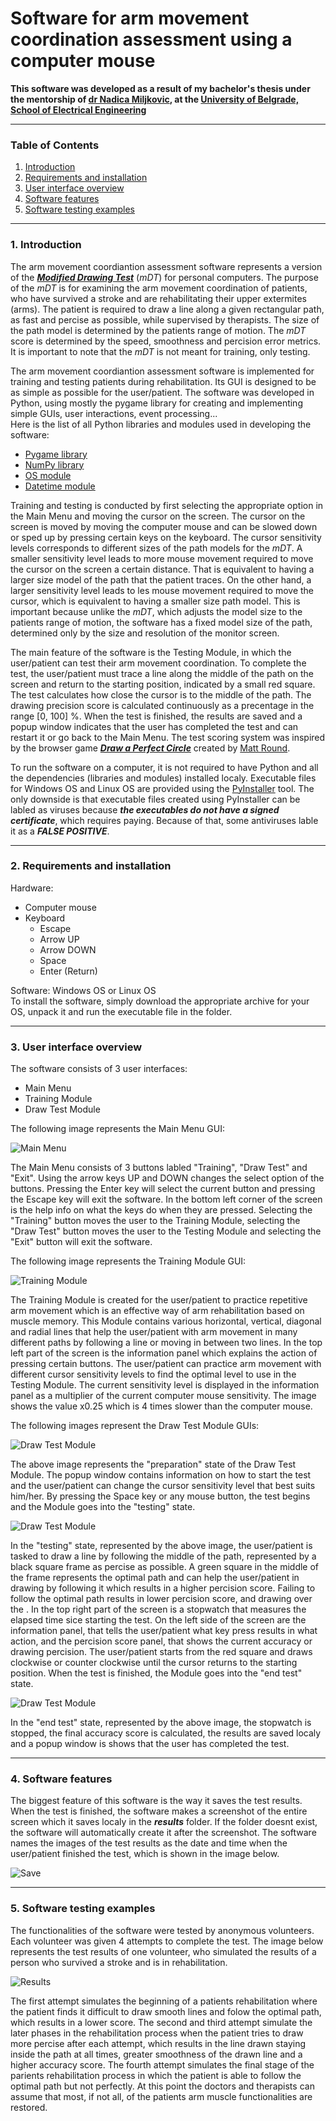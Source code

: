 # Software for arm movement coordination assessment using a computer mouse
**This software was developed as a result of my bachelor's thesis under the mentorship of [dr Nadica Miljkovic](https://automatika.etf.bg.ac.rs/en/department-personnel/98-english/content/faculty/615-phd-nadica-miljkovi%C4%87), at the [University of Belgrade, School of Electrical Engineering](https://www.etf.bg.ac.rs/en)**
***
### Table of Contents
1. [Introduction](https://github.com/vladajankovic/Software-for-arm-movement-coordination-assessment-using-a-computer-mouse/blob/master/README.md#1-introduction)
2. [Requirements and installation](https://github.com/vladajankovic/Software-for-arm-movement-coordination-assessment-using-a-computer-mouse/blob/master/README.md#2-requirements-and-installation)
3. [User interface overview](https://github.com/vladajankovic/Software-for-arm-movement-coordination-assessment-using-a-computer-mouse/blob/master/README.md#3-user-interface-overview)
4. [Software features](https://github.com/vladajankovic/Software-for-arm-movement-coordination-assessment-using-a-computer-mouse/blob/master/README.md#4-software-features)
5. [Software testing examples](https://github.com/vladajankovic/Software-for-arm-movement-coordination-assessment-using-a-computer-mouse/blob/master/README.md#5-software-testing-examples)
***
### 1. Introduction
The arm movement coordiantion assessment software represents a version of the [***Modified Drawing Test***](https://www.researchgate.net/publication/270468778_The_modified_drawing_test_for_assessment_of_arm_movement_quality) (*mDT*) for personal computers. The purpose of the *mDT* is for examining the arm movement coordination of patients, who have survived a stroke and are rehabilitating their upper extermites (arms). The patient is required to draw a line along a given rectangular path, as fast and percise as possible, while supervised by therapists. The size of the path model is determined by the patients range of motion. The *mDT* score is determined by the speed, smoothness and percision error metrics. It is important to note that the *mDT* is not meant for training, only testing.  
 
The arm movement coordiantion assessment software is implemented for training and testing patients during rehabilitation. Its GUI is designed to be as simple as possible for the user/patient. The software was developed in Python, using mostly the pygame library for creating and implementing simple GUIs, user interactions, event processing...  
Here is the list of all Python libraries and modules used in developing the software:
+ [Pygame library](https://www.pygame.org/news)
+ [NumPy library](https://numpy.org/)
+ [OS module](https://docs.python.org/3/library/os.html)
+ [Datetime module](https://docs.python.org/3/library/datetime.html)

Training and testing is conducted by first selecting the appropriate option in the Main Menu and moving the cursor on the screen. The cursor on the screen is moved by moving the computer mouse and can be slowed down or sped up by pressing certain keys on the keyboard. The cursor sensitivity levels corresponds to different sizes of the path models for the *mDT*. A smaller sensitivity level leads to more mouse movement required to move the cursor on the screen a certain distance. That is equivalent to having a larger size model of the path that the patient traces. On the other hand, a larger sensitivity level leads to les mouse movement required to move the cursor, which is equivalent to having a smaller size path model. This is important because unlike the *mDT*, which adjusts the model size to the patients range of motion, the software has a fixed model size of the path, determined only by the size and resolution of the monitor screen.

The main feature of the software is the Testing Module, in which the user/patient can test their arm movement coordination. To complete the test, the user/patient must trace a line along the middle of the path on the screen and return to the starting position, indicated by a small red square. The test calculates how close the cursor is to the middle of the path. The drawing precision score is calculated continuously as a precentage in the range [0, 100] %. When the test is finished, the results are saved and a popup window indicates that the user has completed the test and can restart it or go back to the Main Menu. The test scoring system was inspired by the browser game [***Draw a Perfect Circle***](https://neal.fun/perfect-circle/) created by [Matt Round](https://mattround.com/).
  
To run the software on a computer, it is not required to have Python and all the dependencies (libraries and modules) installed localy. Executable files for Windows OS and Linux OS are provided using the [PyInstaller](https://pyinstaller.org/en/stable/) tool. The only downside is that executable files created using PyInstaller can be labled as viruses because ***the executables do not have a signed certificate***, which requires paying. Because of that, some antiviruses lable it as a ***FALSE POSITIVE***.

***
### 2. Requirements and installation
Hardware:
+ Computer mouse
+ Keyboard
  + Escape
  + Arrow UP
  + Arrow DOWN
  + Space
  + Enter (Return)
  
Software: Windows OS or Linux OS  
To install the software, simply download the appropriate archive for your OS, unpack it and run the executable file in the folder.
***
### 3. User interface overview
The software consists of 3 user interfaces:
+ Main Menu
+ Training Module
+ Draw Test Module
  
The following image represents the Main Menu GUI:
  
![Main Menu](https://github.com/vladajankovic/Software-for-arm-movement-coordination-assessment-using-a-computer-mouse/blob/master/GUI%20images/1.png)
  
The Main Menu consists of 3 buttons labled "Training", "Draw Test" and "Exit". Using the arrow keys UP and DOWN changes the select option of the buttons. Pressing the Enter key will select the current button and pressing the Escape key will exit the software. In the bottom left corner of the screen is the help info on what the keys do when they are pressed. Selecting the "Training" button moves the user to the Training Module, selecting the "Draw Test" button moves the user to the Testing Module and selecting the "Exit" button will exit the software.

The following image represents the Training Module GUI:

![Training Module](https://github.com/vladajankovic/Software-for-arm-movement-coordination-assessment-using-a-computer-mouse/blob/master/GUI%20images/2.png)

The Training Module is created for the user/patient to practice repetitive arm movement which is an effective way of arm rehabilitation based on muscle memory. This Module contains various horizontal, vertical, diagonal and radial lines that help the user/patient with arm movement in many different paths by following a line or moving in between two lines. In the top left part of the screen is the information panel which explains the action of pressing certain buttons. The user/patient can practice arm movement with different cursor sensitivity levels to find the optimal level to use in the Testing Module. The current sensitivity level is displayed in the information panel as a multiplier of the current computer mouse sensitivity. The image shows the value x0.25 which is 4 times slower than the computer mouse.

The following images represent the Draw Test Module GUIs:

![Draw Test Module](https://github.com/vladajankovic/Software-for-arm-movement-coordination-assessment-using-a-computer-mouse/blob/master/GUI%20images/3.png)

The above image represents the "preparation" state of the Draw Test Module. The popup window contains information on how to start the test and the user/patient can change the cursor sensitivity level that best suits him/her. By pressing the Space key or any mouse button, the test begins and the Module goes into the "testing" state.

![Draw Test Module](https://github.com/vladajankovic/Software-for-arm-movement-coordination-assessment-using-a-computer-mouse/blob/master/GUI%20images/4.png)

In the "testing" state, represented by the above image, the user/patient is tasked to draw a line by following the middle of the path, represented by a black square frame as percise as possible. A green square in the middle of the frame represents the optimal path and can help the user/patient in drawing by following it which results in a higher percision score. Failing to follow the optimal path results in lower percision score, and drawing over the . In the top right part of the screen is a stopwatch that measures the elapsed time sice starting the test. On the left side of the screen are the information panel, that tells the user/patient what key press results in what action, and the percision score panel, that shows the current accuracy or drawing percision. The user/patient starts from the red square and draws clockwise or counter clockwise until the cursor returns to the starting position. When the test is finished, the Module goes into the "end test" state.
  
![Draw Test Module](https://github.com/vladajankovic/Software-for-arm-movement-coordination-assessment-using-a-computer-mouse/blob/master/GUI%20images/5.png)

In the "end test" state, represented by the above image, the stopwatch is stopped, the final accuracy score is calculated, the results are saved localy and a popup window is shows that the user has completed the test.
***
### 4. Software features
The biggest feature of this software is the way it saves the test results. When the test is finished, the software makes a screenshot of the entire screen which it saves localy in the ***results*** folder. If the folder doesnt exist, the software will automatically create it after the screenshot. The software names the images of the test results as the date and time when the user/patient finished the test, which is shown in the image below.

![Save](https://github.com/vladajankovic/Software-for-arm-movement-coordination-assessment-using-a-computer-mouse/blob/master/GUI%20images/6.PNG)
***
### 5. Software testing examples
The functionalities of the software were tested by anonymous volunteers. Each volunteer was given 4 attempts to complete the test. The image below represents the test results of one volunteer, who simulated the results of a person who survived a stroke and is in rehabilitation.

![Results](https://github.com/vladajankovic/Software-for-arm-movement-coordination-assessment-using-a-computer-mouse/blob/master/GUI%20images/7.png)

The first attempt simulates the beginning of a patients rehabilitation where the patient finds it difficult to draw smooth lines and folow the optimal path, which results in a lower score. The second and third attempt simulate the later phases in the rehabilitation process when the patient tries to draw more percise after each attempt, which results in the line drawn staying inside the path at all times, greater smoothness of the drawn line and a higher accuracy score. The fourth attempt simulates the final stage of the parients rehabilitation process in which the patient is able to follow the optimal path but not perfectly. At this point the doctors and therapists can assume that most, if not all, of the patients arm muscle functionalities are restored.

